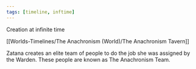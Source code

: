 ```yaml
---
tags: [timeline, inftime]
---
```


Creation at infinite time

[[Worlds-Timelines/The Anachronism (World)/The Anachronism Tavern]]


<span 
	  class='ob-timelines' 
	  data-date='15005' 
	  data-title='The Anachronism Team Born' 
	  data-class='orange' 
	  data-img = 'Base Info Folder/Images/The Tavern/The_Tavern_Inside.png' 
	  data-type='range' 
	  data-end='15005'> 
	Zatana creates an elite team of people to do the job she was assigned by the Warden. These people are known as The Anachronism Team.
</span> 
